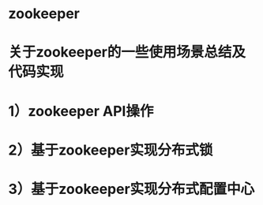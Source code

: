 # zookeeper
# 关于zookeeper的一些使用场景总结及代码实现
# 1）zookeeper API操作
# 2）基于zookeeper实现分布式锁
# 3）基于zookeeper实现分布式配置中心

